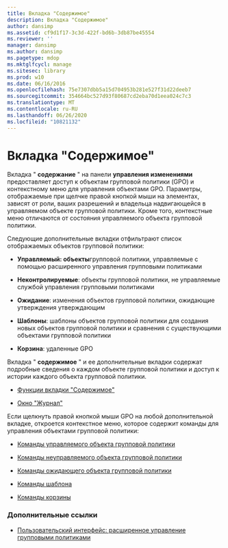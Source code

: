 ```yaml
---
title: Вкладка "Содержимое"
description: Вкладка "Содержимое"
author: dansimp
ms.assetid: cf9d1f17-3c3d-422f-bd6b-3db87be45554
ms.reviewer: ''
manager: dansimp
ms.author: dansimp
ms.pagetype: mdop
ms.mktglfcycl: manage
ms.sitesec: library
ms.prod: w10
ms.date: 06/16/2016
ms.openlocfilehash: 75e7307dbb5a15d704953b281e527f31d22deeb7
ms.sourcegitcommit: 354664bc527d93f80687cd2eba70d1eea024c7c3
ms.translationtype: MT
ms.contentlocale: ru-RU
ms.lasthandoff: 06/26/2020
ms.locfileid: "10821132"
---
```

# Вкладка "Содержимое"


Вкладка " **содержание** " на панели **управления изменениями** предоставляет доступ к объектам групповой политики (GPO) и контекстному меню для управления объектами GPO. Параметры, отображаемые при щелчке правой кнопкой мыши на элементах, зависят от роли, ваших разрешений и владельца надвигающейся в управляемом объекте групповой политики. Кроме того, контекстные меню отличаются от состояния управляемого объекта групповой политики.

Следующие дополнительные вкладки отфильтрают список отображаемых объектов групповой политики:

-   **Управляемый: объекты**групповой политики, управляемые с помощью расширенного управления групповыми политиками

-   **Неконтролируемые**: объекты групповой политики, не управляемые службой управления групповыми политиками

-   **Ожидание**: изменения объектов групповой политики, ожидающие утверждения утверждающим

-   **Шаблоны**: шаблоны объектов групповой политики для создания новых объектов групповой политики и сравнения с существующими объектами групповой политики

-   **Корзина**: удаленные GPO

Вкладка " **содержимое** " и ее дополнительные вкладки содержат подробные сведения о каждом объекте групповой политики и доступ к истории каждого объекта групповой политики.

-   [Функции вкладки "Содержимое"](contents-tab-features-agpm40.md)

-   [Окно "Журнал"](history-window-agpm40.md)

Если щелкнуть правой кнопкой мыши GPO на любой дополнительной вкладке, откроется контекстное меню, которое содержит команды для управления объектами групповой политики:

-   [Команды управляемого объекта групповой политики](controlled-gpo-commands-agpm40.md)

-   [Команды неуправляемого объекта групповой политики](uncontrolled-gpo-commands-agpm40.md)

-   [Команды ожидающего объекта групповой политики](pending-gpo-commands-agpm40.md)

-   [Команды шаблона](template-commands-agpm40.md)

-   [Команды корзины](recycle-bin-commands-agpm40.md)

### Дополнительные ссылки

-   [Пользовательский интерфейс: расширенное управление групповыми политиками](user-interface-advanced-group-policy-management-agpm40.md)

 

 





